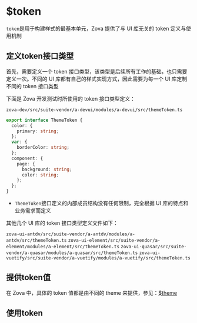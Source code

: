 # $token

`token`是用于构建样式的最基本单元，Zova 提供了与 UI 库无关的 token 定义与使用机制

## 定义token接口类型

首先，需要定义一个 token 接口类型，该类型是后续所有工作的基础，也只需要定义一次。不同的 UI 库都有自己的样式实现方式，因此需要为每一个 UI 库定制不同的 token 接口类型

下面是 Zova 开发测试时所使用的 token 接口类型定义：

`zova-dev/src/suite-vendor/a-devui/modules/a-devui/src/themeToken.ts`

```typescript
export interface ThemeToken {
  color: {
    primary: string;
  };
  var: {
    borderColor: string;
  };
  component: {
    page: {
      background: string;
      color: string;
    };
  };
}
```

- `ThemeToken`接口定义的内部成员结构没有任何限制，完全根据 UI 库的特点和业务需求而定义

其他几个 UI 库的 token 接口类型定义文件如下：

`zova-ui-antdv/src/suite-vendor/a-antdv/modules/a-antdv/src/themeToken.ts`
`zova-ui-element/src/suite-vendor/a-element/modules/a-element/src/themeToken.ts`
`zova-ui-quasar/src/suite-vendor/a-quasar/modules/a-quasar/src/themeToken.ts`
`zova-ui-vuetify/src/suite-vendor/a-vuetify/modules/a-vuetify/src/themeToken.ts`

## 提供token值

在 Zova 中，具体的 token 值都是由不同的 theme 来提供，参见：[$theme](./theme.md)

## 使用token
